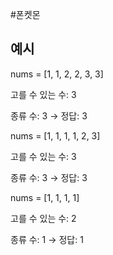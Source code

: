 #폰켓몬
## 예시

nums = [1, 1, 2, 2, 3, 3]

고를 수 있는 수: 3

종류 수: 3
→ 정답: 3

nums = [1, 1, 1, 1, 2, 3]

고를 수 있는 수: 3

종류 수: 3
→ 정답: 3

nums = [1, 1, 1, 1]

고를 수 있는 수: 2

종류 수: 1
→ 정답: 1